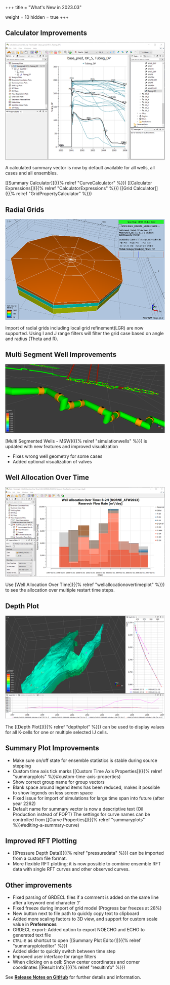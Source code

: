 +++
title = "What's New in 2023.03"

weight = 10
hidden = true
+++



## Calculator Improvements
![](/images/calculated-data/calculated-well-curve-ensemble.png)

A calculated summary vector is now by default available for all wells, all cases and all ensembles.

[[Summary Calculator]]({{% relref "CurveCalculator" %}})  [[Calculator Expressions]]({{% relref "CalculatorExpressions" %}}) [[Grid Calculator]]({{% relref "GridPropertyCalculator" %}}) 

## Radial Grids
![](/images/3d-main-window/radial-grid.png)

Import of radial grids including local grid refinement(LGR) are now supported. Using I and J range filters will filter the grid case based on angle and radius (Theta and R).

## Multi Segment Well Improvements
![](/images/getting-started/msw_with_valves.png)

[Multi Segmented Wells - MSW]({{% relref "simulationwells" %}}) is updated with new features and improved visualization
- Fixes wrong well geometry for some cases
- Added optional visualization of valves

## Well Allocation Over Time
![](/images/plot-window/WellAllocationOverTime.png)

Use [Well Allocation Over Time]({{% relref "wellallocationovertimeplot" %}}) to see the allocation over multiple restart time steps.

## Depth Plot

![](/images/3d-main-window/DepthPlotIn3D.png)

The [[Depth Plot]]({{% relref "depthplot" %}}) can be used to display values for all K-cells for one or multiple selected IJ cells.

## Summary Plot Improvements

- Make sure on/off state for ensemble statistics is stable during source stepping
- Custom time axis tick marks [[Custom Time Axis Properties]]({{% relref "summaryplots" %}}#custom-time-axis-properties)
- Show correct group name for group vectors
- Blank space around legend items has been reduced, makes it possible to show legends on less screen space
- Fixed issue for import of simulations for large time span into future (after year 2262)
- Default name for summary vector is now a descriptive text (Oil Production instead of FOPT) The settings for curve names can be controlled from [[Curve Properties]]({{% relref "summaryplots" %}}#editing-a-summary-curve)

## Improved RFT Plotting

- [[Pressure Depth Data]]({{% relref "pressuredata" %}}) can be imported from a custom file format.
- More flexible RFT plotting; it is now possible to combine ensemble RFT data with single RFT curves and other observed curves.


## Other improvements

- Fixed parsing of GRDECL files if a comment is added on the same line after a keyword end character ‘/’
- Fixed freeze during import of grid model (Progress bar freezes at 28%)
- New button next to file path to quickly copy text to clipboard
- Added more scaling factors to 3D view, and support for custom scale value in **Preferences**
- GRDECL export: Added option to export NOECHO and ECHO to generated text file
- `CTRL-E` as shortcut to open [[Summary Plot Editor]]({{% relref "summaryploteditor" %}}) 
- Added slider to quickly switch between time step
- Improved user interface for range filters
- When clicking on a cell: Show center coordinates and corner coordinates [[Result Info]]({{% relref "resultinfo" %}}) 



See [**Release Notes on GitHub**](https://github.com/OPM/ResInsight/releases/) for further details and information.
